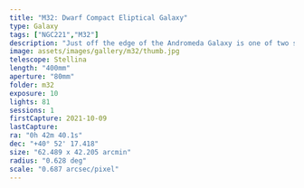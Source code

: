 ```yaml
---
title: "M32: Dwarf Compact Eliptical Galaxy"
type: Galaxy
tags: ["NGC221","M32"]
description: "Just off the edge of the Andromeda Galaxy is one of two satellites orbiting the Milky Way's neighbor: M32, a dense cloud of stars that are classified as a dwarf, early-stage compact elliptical galaxy."
image: assets/images/gallery/m32/thumb.jpg
telescope: Stellina
length: "400mm"
aperture: "80mm"
folder: m32
exposure: 10
lights: 81
sessions: 1
firstCapture: 2021-10-09 
lastCapture:
ra: "0h 42m 40.1s"
dec: "+40° 52' 17.418"
size: "62.489 x 42.205 arcmin"
radius: "0.628 deg"
scale: "0.687 arcsec/pixel"
---
```

